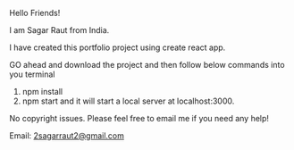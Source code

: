 Hello Friends!

I am Sagar Raut from India.

I have created this portfolio project using create react app.

GO ahead and download the project and then follow below commands into you terminal
1. npm install
2. npm start
    and it will start a local server at localhost:3000.

No copyright issues.
Please feel free to email me if you need any help!

Email: 2sagarraut2@gmail.com